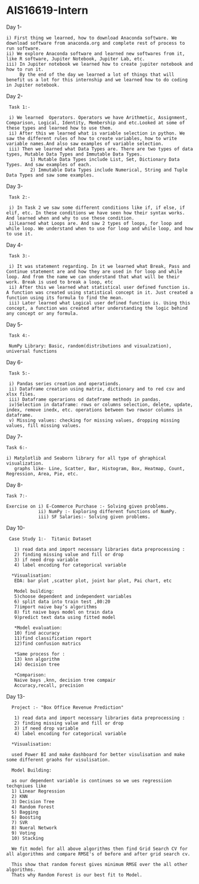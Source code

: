 # AIS16619-Intern
Day 1-
 
    i) First thing we learned, how to download Anaconda software. We download software from anaconda.org and complete rest of process to run software.
    ii) We explore Anaconda software and learned new softwares from it, like R software, Jupiter Notebook, Jupiter Lab, etc. 
    iii) In Jupiter notebook we learned how to create jupiter notebook and how to run it.
         By the end of the day we learned a lot of things that will benefit us a lot for this internship and we learned how to do coding in Jupiter notebook.
         
Day 2-

     Task 1:-
     
     i) We learned  Operators. Operators we have Arithmetic, Assignment, Comparison, Logical, Identity, Membership and etc.Looked at some of these types and learned how to use them.
     ii) After this we learned what is variable selection in python. We saw the different rules of how to create variables, how to write variable names.And also saw examples of variable selection.
     iii) Then we learned what Data Types are. There are two types of data types, Mutable Data Types and Immutable Data Types. 
             1) Mutable Data Types include List, Set, Dictionary Data Types. And saw examples of each.
             2) Immutable Data Types include Numerical, String and Tuple Data Types and saw some examples.

Day 3-

     Task 2:-

     i) In Task 2 we saw some different conditions like if, if else, if elif, etc. In these conditions we have seen how their syntax works. And learned when and why to use these condition.
     ii)Learned what Loops are. And saw 2 types of loops, for loop and while loop. We understand when to use for loop and while loop, and how to use it.


Day 4-

     Task 3:-

     i) It was statement regarding. In it we learned what Break, Pass and Continue statement are and how they are used in for loop and while loop. And from the name we can understand that what will be their work. Break is used to break a loop, etc
     ii) After this we learned what statistical user defined function is. A function was created using statistical concept in it. Just created a function using its formula to find the mean.
     iii) Later learned what Logical user defined function is. Using this concept, a function was created after understanding the logic behind any concept or any formula.

Day 5-

     Task 4:-

     NumPy Library: Basic, random(distributions and visualzation), universal functions

Day 6-

     Task 5:-

     i) Pandas series creation and operationds.
     ii) Dataframe creation using matrix, dictionary and to red csv and xlsx files.
     iii) Dataframe operarions od dateframe methods in pandas.
     iv)Selection in dataframe: rows or columns selection, delete, update, index, remove inedx, etc. operations between two rowsor columns in dataframe.
     v) Missing values: checking for missing values, dropping missing values, fill missing values.

Day 7-

    Task 6:-

    i) Matplotlib and Seaborn library for all type of ghraphical visualization.
       graphs like- Line, Scatter, Bar, Histogram, Box, Heatmap, Count, Regression, Area, Pie, etc.

Day 8-
    
    Task 7:-

    Exercise on i) E-Commerce Purchase :- Solving given problems.
                ii) NumPy :- Exploring different functions of NumPy.
                iii) SF Salaries:- Solving given problems.


Day 10-

     Case Study 1:-  Titanic Dataset

       1) read data and import necessary libraries data preprocessing : 
       2) finding missing value and fill or drop
       3) if need drop variable 
       4) label encoding for categorical variable 

      *Visualisation:
       EDA: bar plot ,scatter plot, joint bar plot, Pai chart, etc

       Model building:
       5)choose dependent and independent variables
       6) split data into train test ,80:20
       7)import naive bay’s algorithms 
       8) fit naive bays model on train data
       9)predict text data using fitted model

       *Model evaluation: 
       10) find accuracy 
       11)find classification report 
       12)find confusion matrics 

       *Same process for :
       13) knn algorithm 
       14) decision tree

       *Comparison:
       Naive bays ,knn, decision tree compair 
       Accuracy,recall, precision

    
                   

Day 13-

      Project :- "Box Office Revenue Prediction"
                         
       1) read data and import necessary libraries data preprocessing : 
       2) finding missing value and fill or drop
       3) if need drop variable 
       4) label encoding for categorical variable 

      *Visualisation:
      
      used Power BI and make dashboard for better visulisation and make some different graohs for visulisation.

      Model Building: 

      as our dependent variable is continues so we ues regressiion techqniues like 
      1) Linear Regression
      2) KNN 
      3) Decision Tree
      4) Random Forest 
      5) Bagging
      6) Boosting
      7) SVR
      8) Nueral Network
      9) Voting
      10) Stacking

      We fit model for all above algorithms then find Grid Search CV for all algorithms and compare RMSE's of before and after grid search cv.

      This show that random forest gives minimum RMSE over the all other algorithms.
      Thats why Random Forest is our best fit to Model. 

    
   
